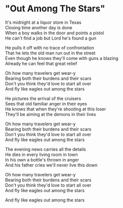 # "Out Among The Stars"

It's midnight at a liquor store in Texas  
Closing time another day is done  
When a boy walks in the door and points a pistol  
He can't find a job but Lord he's found a gun  

He pulls it off with no trace of confrontation  
That he lets the old man run out in the street  
Even though he knows they'll come with guns a blazing  
Already he can feel that great relief  

Oh how many travelers get wear-y  
Bearing both their burdens and their scars  
Don't you think they'd love to start all over  
And fly like eagles out among the stars  

He pictures the arrival of the cruisers  
Sees that old familiar anger in their eyes  
He knows that when they're shooting at this loser  
They'll be aiming at the demons in their lives  

Oh how many travelers get wear-y  
Bearing both their burdens and their scars  
Don't you think they'd love to start all over  
And fly like eagles out among the stars  

The evening news carries all the details  
He dies in every living room in town  
In his own a bottle's thrown in anger  
And his father cries we'll never live this down  

Oh how many travelers get wear-y  
Bearing both their burdens and their scars  
Don't you think they'd love to start all over  
And fly like eagles out among the stars  

And fly like eagles out among the stars  
